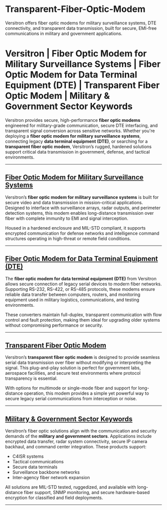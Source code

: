 # Transparent-Fiber-Optic-Modem
Versitron offers fiber optic modems for military surveillance systems, DTE connectivity, and transparent data transmission, built for secure, EMI-free communications in military and government applications.
# Versitron | Fiber Optic Modem for Military Surveillance Systems | Fiber Optic Modem for Data Terminal Equipment (DTE) | Transparent Fiber Optic Modem | Military & Government Sector Keywords

Versitron provides secure, high-performance **fiber optic modems** engineered for military-grade communication, secure DTE interfacing, and transparent signal conversion across sensitive networks. Whether you're deploying a **fiber optic modem for military surveillance systems**, connecting legacy **data terminal equipment (DTE)**, or searching for a **transparent fiber optic modem**, Versitron’s rugged, hardened solutions support critical data transmission in government, defense, and tactical environments.

---

## [Fiber Optic Modem for Military Surveillance Systems](https://www.versitron.com/products/rs-530-circuit-card-serial-data-to-fiber-converter)  
Versitron’s **fiber optic modem for military surveillance systems** is built for secure video and data transmission in mission-critical applications. Designed to interface with surveillance arrays, radar outputs, and perimeter detection systems, this modem enables long-distance transmission over fiber with complete immunity to EMI and signal interception.

Housed in a hardened enclosure and MIL-STD compliant, it supports encrypted communication for defense networks and intelligence command structures operating in high-threat or remote field conditions.

---

## [Fiber Optic Modem for Data Terminal Equipment (DTE)](https://www.versitron.com/products/rs-232-circuit-card-serial-data-to-fiber-converter)  
The **fiber optic modem for data terminal equipment (DTE)** from Versitron allows secure connection of legacy serial devices to modern fiber networks. Supporting RS-232, RS-422, or RS-485 protocols, these modems ensure reliable data transfer between computers, routers, and monitoring equipment used in military logistics, communications, and testing environments.

These converters maintain full-duplex, transparent communication with flow control and fault protection, making them ideal for upgrading older systems without compromising performance or security.

---

## [Transparent Fiber Optic Modem](https://www.versitron.com/products/industrial-fiber-optic-micromodems-m82xxd)  
Versitron’s **transparent fiber optic modem** is designed to provide seamless serial data transmission over fiber without modifying or interpreting the signal. This plug-and-play solution is perfect for government labs, aerospace facilities, and secure test environments where protocol transparency is essential.

With options for multimode or single-mode fiber and support for long-distance operation, this modem provides a simple yet powerful way to secure legacy serial communications from interception or noise.

---

## [Military & Government Sector Keywords](https://www.versitron.com/products/industrial-fiber-optic-micromodems-m62xxd)  
Versitron’s fiber optic solutions align with the communication and security demands of the **military and government sectors**. Applications include encrypted data transfer, radar system connectivity, secure IP camera backhaul, and command center integration. These products support:

- C4ISR systems
- Tactical communications
- Secure data terminals
- Surveillance backbone networks
- Inter-agency fiber network expansion

All solutions are MIL-STD tested, ruggedized, and available with long-distance fiber support, SNMP monitoring, and secure hardware-based encryption for classified and field deployments.

---

